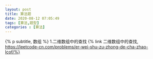 ```yaml
---
layout: post
title: 算法题
date: 2020-08-12 07:05:49
tags: [算法,题型]
categories : [算法]
---
```


{% p subtitle, 数组 %}
1.二维数组中的查找
{% link 二维数组中的查找,  https://leetcode-cn.com/problems/er-wei-shu-zu-zhong-de-cha-zhao-lcof/%}